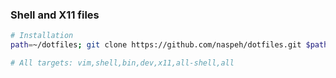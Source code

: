 ### Shell and X11 files

```bash
# Installation
path=~/dotfiles; git clone https://github.com/naspeh/dotfiles.git $path && $path/manage.py init --boot shell

# All targets: vim,shell,bin,dev,x11,all-shell,all
```
